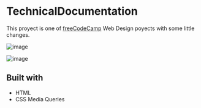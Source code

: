 # TechnicalDocumentation
This proyect is one of [freeCodeCamp](https://www.freecodecamp.org/learn/responsive-web-design/responsive-web-design-projects/build-a-technical-documentation-page) Web Design poyects with some little changes.

![image](https://user-images.githubusercontent.com/61264560/123527772-b76a1f80-d6a7-11eb-94cb-782b526121cf.png)

![image](https://user-images.githubusercontent.com/61264560/123527781-cfda3a00-d6a7-11eb-9491-4870fa004aa0.png)

## Built with
+ HTML
+ CSS Media Queries

